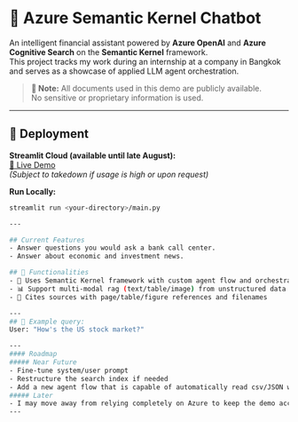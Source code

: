 # 💬 Azure Semantic Kernel Chatbot

An intelligent financial assistant powered by **Azure OpenAI** and **Azure Cognitive Search** on the **Semantic Kernel** framework.  
This project tracks my work during an internship at a company in Bangkok and serves as a showcase of applied LLM agent orchestration.

> **📄 Note:** All documents used in this demo are publicly available.  
> No sensitive or proprietary information is used.

---

## 🚀 Deployment

**Streamlit Cloud (available until late August):**  
[🔗 Live Demo](https://mm-rag-agent-demo-xil5jtaiwjk6hnbtzkkh4x.streamlit.app/)  
*(Subject to takedown if usage is high or upon request)*

**Run Locally:**
```bash
streamlit run <your-directory>/main.py

---

## Current Features
- Answer questions you would ask a bank call center.
- Answer about economic and investment news.

## 🧠 Functionalities
- 🤖 Uses Semantic Kernel framework with custom agent flow and orchestration (The official orchestration is said to be in early stage and is unstable).
- 📊 Support multi-modal rag (text/table/image) from unstructured data
- 📁 Cites sources with page/table/figure references and filenames

---
## 💬 Example query:
User: "How's the US stock market?"

---
#### Roadmap
##### Near Future
- Fine-tune system/user prompt
- Restructure the search index if needed
- Add a new agent flow that is capable of automatically read csv/JSON with AzureAssistant Agent API v2, along with abilities to plot graph, etc.
##### Later
- I may move away from relying completely on Azure to keep the demo accessible.
---



